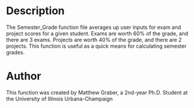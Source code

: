 # Description

The Semester_Grade function file averages up user inputs for exam and project scores for a given student. Exams are worth 60% of the grade, and there are 3 exams. Projects are worth 40% of the grade, and there are 2 projects. This function is useful as a quick means for calculating semester grades. 
# Author
This function was created by Matthew Graber, a 2nd-year Ph.D. Student at the University of Illinois Urbana-Champaign
